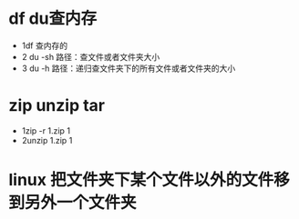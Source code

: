 # df du查内存
* 1df 查内存的
* 2 du -sh 路径：查文件或者文件夹大小
* 3 du -h 路径：递归查文件夹下的所有文件或者文件夹的大小
# zip unzip tar
* 1zip -r 1.zip 1
* 2unzip 1.zip 1
# linux 把文件夹下某个文件以外的文件移到另外一个文件夹


